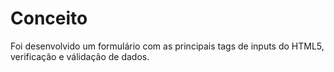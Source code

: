 # Conceito

Foi desenvolvido um formulário com as principais tags de inputs do HTML5, verificação e válidação de dados.
